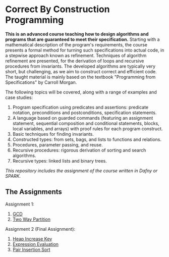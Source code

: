 # Correct By Construction Programming
**This is an advanced course teaching how to design algorithms and programs that are guaranteed to meet their specification.** Starting with a mathematical description of the program's requirements, the course presents a formal method for turning such specifications into actual code, in a stepwise approach known as refinement. Techniques of algorithm refinement are presented, for the derivation of loops and recursive procedures from invariants. The developed algorithms are typically very short, but challenging, as we aim to construct correct and efficient code. The taught material is mainly based on the textbook "Programming from Specifications" by Carroll Morgan.

The following topics will be covered, along with a range of examples and case
studies:
1. Program specification using predicates and assertions: predicate notation, preconditions and postconditions, specification statements.
2. A language based on guarded commands (featuring an assignment statement, sequential composition and conditional statements, blocks, local variables, and arrays) with proof rules for each program construct.
3. Basic techniques for finding invariants.
4. Constructed types: from sets, bags, and lists to functions and relations.
5. Procedures, parameter passing, and reuse.
6. Recursive procedures: rigorous derivation of sorting and search algorithms.
7. Recursive types: linked lists and binary trees.

_This repository includes the assignment of the course written in Dafny or SPARK._

## The Assignments
Assignment 1:
1. [GCD](https://moodle2.bgu.ac.il/moodle/pluginfile.php/2601807/mod_resource/content/1/GCD.dfy)
2. [Two Way Partition](https://moodle2.bgu.ac.il/moodle/pluginfile.php/2601809/mod_resource/content/1/TwoWayPartition.dfy)

Assignment 2 (Final Assignment):
1. [Heap Increase Key](https://moodle2.bgu.ac.il/moodle/pluginfile.php/2627643/mod_resource/content/1/HeapIncreaseKey.dfy)
2. [Expression Evaluation](https://moodle2.bgu.ac.il/moodle/pluginfile.php/2663737/mod_resource/content/1/ExpressionEvaluation.dfy)
3. [Pair Insertion Sort](https://moodle2.bgu.ac.il/moodle/pluginfile.php/2663736/mod_resource/content/1/PairInsertionSort.dfy)
